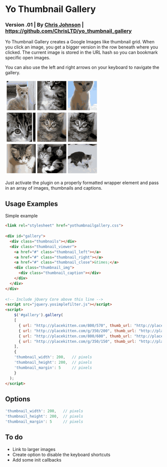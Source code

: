 # Yo Thumbnail Gallery
### Version .01 | By [Chris Johnson](http://chrisltd.com) | https://github.com/ChrisLTD/yo_thumbnail_gallery

Yo Thumbnail Gallery creates a Google Images like thumbnail grid. When you click an image, you get a bigger version in the row beneath where you clicked. The current image is stored in the URL hash so you can bookmark specific open images.

You can also use the left and right arrows on your keyboard to navigate the gallery.

![Animated Example](https://github.com/chrisltd/yo_thumbnail_gallery/raw/master/example.gif)

Just activate the plugin on a properly formatted wrapper element and pass in an array of images, thumbnails and captions. 

## Usage Examples
Simple example
```html
<link rel="stylesheet" href="yothumbnailgallery.css">

<div id="gallery">
  <div class="thumbnails"></div>
  <div class="thumbnail_viewer">
    <a href="#" class="thumbnail_left"></a>
    <a href="#" class="thumbnail_right"></a>
    <a href="#" class="thumbnail_close">&times;</a>
    <div class="thumbnail_img">
      <div class="thumbnail_caption"></div>
    </div>
  </div>
</div>

<!-- Include jQuery Core above this line -->
<script src="jquery.yosimplefilter.js"></script>
<script>
	$('#gallery').gallery(
    [
      { url: "http://placekitten.com/800/570", thumb_url: "http://placekitten.com/800/570", caption: 'Dolor sit amet' },
      { url: "http://placekitten.com/g/350/200", thumb_url: "http://placekitten.com/g/350/200", caption: 'Numquam scripserit in sea' },
      { url: "http://placekitten.com/800/600", thumb_url: "http://placekitten.com/800/600", caption: 'Lorem ipsum dolor sit amet' },
      { url: "http://placekitten.com/g/350/150", thumb_url: "http://placekitten.com/g/350/150", caption: 'Pri ne autil' }
    ],
    {
    'thumbnail_width': 200,   // pixels
    'thumbnail_height': 200,  // pixels
    'thumbnail_margin': 5     // pixels
    }
  );
</script>
```

## Options
```js
'thumbnail_width': 200,   // pixels
'thumbnail_height': 200,  // pixels
'thumbnail_margin': 5     // pixels
```

## To do
* Link to larger images
* Create option to disable the keyboard shortcuts
* Add some init callbacks
